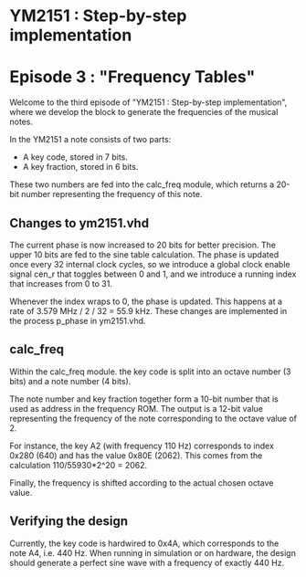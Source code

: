 # YM2151 : Step-by-step implementation
# Episode 3 : "Frequency Tables"

Welcome to the third episode of "YM2151 : Step-by-step implementation", where
we develop the block to generate the frequencies of the musical notes.

In the YM2151 a note consists of two parts:
* A key code, stored in 7 bits.
* A key fraction, stored in 6 bits.

These two numbers are fed into the calc\_freq module, which returns a 20-bit
number representing the frequency of this note.

## Changes to ym2151.vhd
The current phase is now increased to 20 bits for better precision. The upper
10 bits are fed to the sine table calculation. The phase is updated once every
32 internal clock cycles, so we introduce a global clock enable signal cen\_r
that toggles between 0 and 1, and we introduce a running index that increases
from 0 to 31.

Whenever the index wraps to 0, the phase is updated. This happens at a rate of
3.579 MHz / 2 / 32 = 55.9 kHz.  These changes are implemented in the process
p\_phase in ym2151.vhd.

## calc\_freq
Within the calc\_freq module. the key code is split into an octave number (3
bits) and a note number (4 bits).

The note number and key fraction together form a 10-bit number that is used as
address in the frequency ROM. The output is a 12-bit value representing the
frequency of the note corresponding to the octave value of 2.

For instance, the key A2 (with frequency 110 Hz) corresponds to index 0x280
(640) and has the value 0x80E (2062). This comes from the calculation
110/55930\*2^20 = 2062.

Finally, the frequency is shifted according to the actual chosen octave value.

## Verifying the design
Currently, the key code is hardwired to 0x4A, which corresponds to the note A4,
i.e.  440 Hz. When running in simulation or on hardware, the design should
generate a perfect sine wave with a frequency of exactly 440 Hz.


